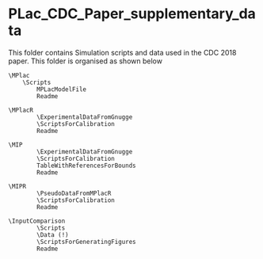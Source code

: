 
# PLac_CDC_Paper_supplementary_data

This folder contains Simulation scripts and data used in the CDC 2018 paper. This folder is  organised as shown below

	\MPlac
		\Scripts
     		MPLacModelFile
     		Readme

	\MPlacR
    		\ExperimentalDataFromGnugge 
    		\ScriptsForCalibration
    		Readme
    
	\MIP
    		\ExperimentalDataFromGnugge 
    		\ScriptsForCalibration
    		TableWithReferencesForBounds
    		Readme
    
	\MIPR
    		\PseudoDataFromMPlacR
    		\ScriptsForCalibration
    		Readme
    
	\InputComparison
    		\Scripts
    		\Data (!)
    		\ScriptsForGeneratingFigures
    		Readme

